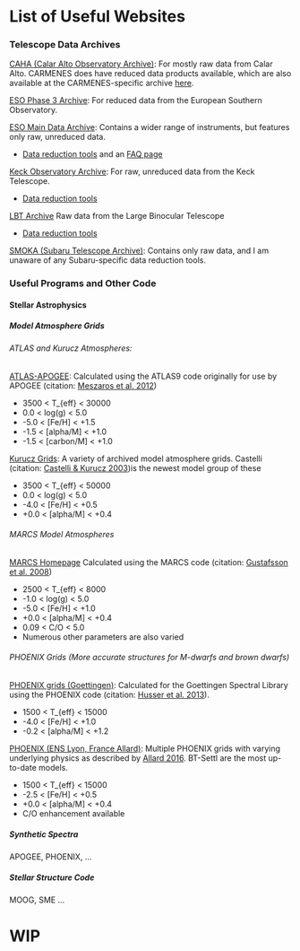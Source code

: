 # List of Useful Websites

### Telescope Data Archives 
[CAHA (Calar Alto Observatory Archive)](http://caha.sdc.cab.inta-csic.es/calto/jsp/searchform.jsp): For mostly raw data from Calar Alto. CARMENES does have reduced data products available, which are also available at the CARMENES-specific archive [here](http://carmenes.cab.inta-csic.es/gto/welcome.action).

[ESO Phase 3 Archive](http://archive.eso.org/wdb/wdb/adp/phase3_main/form): For reduced data from the European Southern Observatory.

[ESO Main Data Archive](http://archive.eso.org/eso/eso_archive_main.html): Contains a wider range of instruments, but features only raw, unreduced data.
- [Data reduction tools](https://www.eso.org/sci/software/pipelines/) and an [FAQ page](https://www.eso.org/sci/data-processing/faq.html)

[Keck Observatory Archive](https://koa.ipac.caltech.edu/cgi-bin/KOA/nph-KOAlogin): For raw, unreduced data from the Keck Telescope.
- [Data reduction tools](https://www2.keck.hawaii.edu/koa/public/drp.html)

[LBT Archive](http://tuc-archiveweb.tucson.lbto.org/) Raw data from the Large Binocular Telescope
- [Data reduction tools](https://sites.google.com/a/lbto.org/science-operations/pipeline)

[SMOKA (Subaru Telescope Archive)](https://smoka.nao.ac.jp/): Contains only raw data, and I am unaware of any Subaru-specific data reduction tools.

### Useful Programs and Other Code

#### Stellar Astrophysics
##### Model Atmosphere Grids
###### ATLAS and Kurucz Atmospheres:

[ATLAS-APOGEE](http://research.iac.es/proyecto/ATLAS-APOGEE/): Calculated using the ATLAS9 code originally for use by APOGEE (citation: [Meszaros et al. 2012](https://ui.adsabs.harvard.edu/abs/2012AJ....144..120M/abstract))
-  3500 < T_{eff} < 30000
-  0.0 < log(g) < 5.0
-  -5.0 < [Fe/H] < +1.5
-  -1.5 < [alpha/M] < +1.0
-  -1.5 < [carbon/M] < +1.0


[Kurucz Grids](http://kurucz.harvard.edu/grids.html): A variety of archived model atmosphere grids. Castelli (citation: [Castelli & Kurucz 2003](https://ui.adsabs.harvard.edu/abs/2003IAUS..210P.A20C/abstract))is the newest model group of these
- 3500 < T_{eff} < 50000
- 0.0 < log(g) < 5.0
- -4.0 < [Fe/H] < +0.5
- +0.0 < [alpha/M] < +0.4


###### MARCS Model Atmospheres
[MARCS Homepage](https://marcs.astro.uu.se/index.php) Calculated using the MARCS code (citation: [Gustafsson et al. 2008](https://ui.adsabs.harvard.edu/abs/2008A%26A...486..951G/abstract))
- 2500 < T_{eff} < 8000
- -1.0 < log(g) < 5.0
- -5.0 < [Fe/H] < +1.0
- +0.0 < [alpha/M] < +0.4
- 0.09 < C/O < 5.0
- Numerous other parameters are also varied


###### PHOENIX Grids (More accurate structures for M-dwarfs and brown dwarfs)
[PHOENIX grids (Goettingen)](https://phoenix.astro.physik.uni-goettingen.de/?page_id=109): Calculated for the Goettingen Spectral Library using the PHOENIX code (citation: [Husser et al. 2013](https://ui.adsabs.harvard.edu/abs/2013A%26A...553A...6H/abstract)).
- 1500 < T_{eff} < 15000
- -4.0 < [Fe/H] < +1.0
- -0.2 < [alpha/M] < +1.2


[PHOENIX (ENS Lyon, France Allard)](https://phoenix.ens-lyon.fr/simulator-jsf22-26/index.faces): Multiple PHOENIX grids with varying underlying physics as described by [Allard 2016](https://ui.adsabs.harvard.edu/abs/2016sf2a.conf..223A/abstract). BT-Settl are the most up-to-date models.
- 1500 < T_{eff} < 15000
- -2.5 < [Fe/H] < +0.5
- +0.0 < [alpha/M] < +0.4
- C/O enhancement available

##### Synthetic Spectra
APOGEE, PHOENIX, ...

##### Stellar Structure Code
MOOG, SME ...


# WIP
